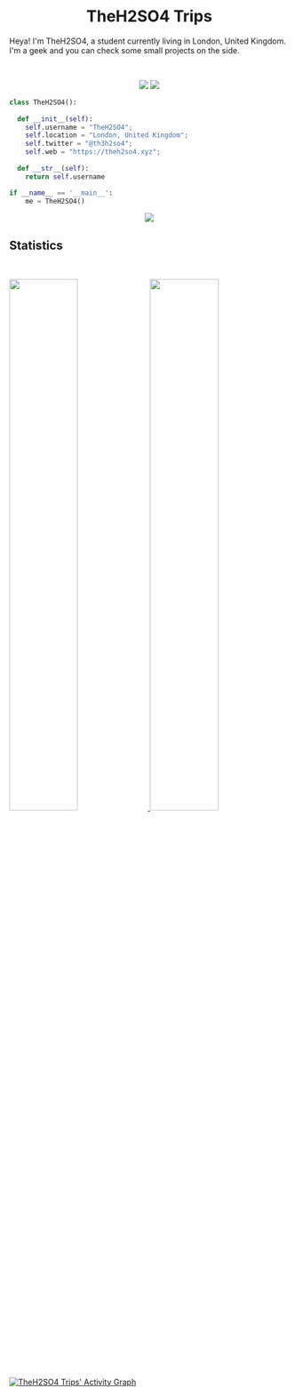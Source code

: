 <h1 align="center">
  <b>TheH2SO4 Trips</b>
</h1>

Heya! I'm TheH2SO4, a student currently living in London, United Kingdom. I'm a geek and you can check some small projects  on the side.

<br>

<p>
<div align="center">
  <img src="https://img.shields.io/badge/-JS-f0db4f?style=for-the-badge&logo=javascript&logoColor=f0db4f&labelColor=282828">
  <img src="https://img.shields.io/badge/-PY-f0db4f?style=for-the-badge&logo=python&logoColor=4b8bbe&labelColor=282828">
</div>
</p>

```python
class TheH2SO4():
    
  def __init__(self):
    self.username = "TheH2SO4";
    self.location = "London, United Kingdom";
    self.twitter = "@th3h2so4";
    self.web = "https://theh2so4.xyz";
  
  def __str__(self):
    return self.username

if __name__ == '__main__':
    me = TheH2SO4()
```

<div align="center">
  <a href="https://open.spotify.com/user/316uwq2qvkqmtso2lszusqljo4w4">
    <img src="https://readme-spotify-tingz.vercel.app/api/now-playing">
  </a>
</div>

## Statistics

<br/>
<p align="left">
  <a href="https://theh2so4.xyz">
  <img width="49.5%" src="https://github-readme-stats.vercel.app/api?username=theh2so4&show_icons=true&theme=gruvbox&hide_border=true" />
    <img width="49.5%" src="https://github-readme-streak-stats.herokuapp.com/?user=theh2so4&theme=gruvbox&hide_border=true" />
  </a>
</p>
<br>

[![TheH2SO4 Trips' Activity Graph](https://activity-graph.herokuapp.com/graph?username=theh2so4&custom_title=TheH2SO4%20Trips's%20Contribution%20Graph&theme=gruvbox&bg_color=282828&hide_border=true&line=d1a01f&point=c58545)](https://theh2so4.xyz)
